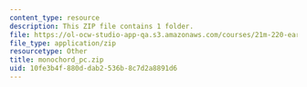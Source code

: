 ```yaml
---
content_type: resource
description: This ZIP file contains 1 folder.
file: https://ol-ocw-studio-app-qa.s3.amazonaws.com/courses/21m-220-early-music-fall-2010/10fe3b4f880ddab2536b8c7d2a8891d6_monochord_pc.zip
file_type: application/zip
resourcetype: Other
title: monochord_pc.zip
uid: 10fe3b4f-880d-dab2-536b-8c7d2a8891d6
---
```

